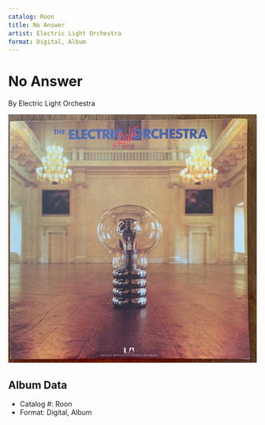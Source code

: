 ```yaml
---
catalog: Roon
title: No Answer
artist: Electric Light Orchestra
format: Digital, Album
---
```


# No Answer

By Electric Light Orchestra

![](../../assets/albumcovers/Electric_Light_Orchestra-No_Answer.png)

## Album Data

- Catalog #: Roon
- Format: Digital, Album

